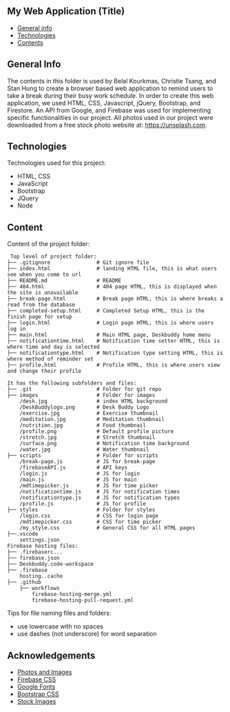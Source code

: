 ## My Web Application (Title)

* [General info](#general-info)
* [Technologies](#technologies)
* [Contents](#content)

## General Info
The contents in this folder is used by Belal Kourkmas, Christie Tsang, and Stan Hung to create a browser based web application to remind users to take
a break during their busy work schedule. In order to create this web application, we used HTML, CSS, Javascript, jQuery, Bootstrap, and Firestore.
An API from Google, and Firebase was used for implementing specific functionalities in our project. All photos used in our project were downloaded
from a free stock photo website at: https://unsplash.com.


## Technologies
Technologies used for this project:
* HTML, CSS
* JavaScript
* Bootstrap
* JQuery
* Node
	
## Content
Content of the project folder:

```
 Top level of project folder: 
├── .gitignore               # Git ignore file
├── index.html               # landing HTML file, this is what users see when you come to url
├── README.md                # README
├── 404.html                 # 404 page HTML, this is displayed when the site is unavailable
├── break-page.html          # Break page HTML, this is where breaks a read from the database
├── completed-setup.html     # Completed Setup HTML, this is the finish page for setup
├── login.html               # Login page HTML, this is where users log in
├── main.html                # Main HTML page, Deskbuddy home menu
├── notificationtime.html    # Notification time setter HTML, this is where time and day is selected
├── notificationtype.html    # Notification type setting HTML, this is where method of reminder set
├── profile.html             # Profile HTML, this is where users view and change their profile

It has the following subfolders and files:
├── .git                     # Folder for git repo
├── images                   # Folder for images
    /desk.jpg                # index HTML background
    /DeskBuddylogo.png       # Desk Buddy Logo
    /exercise.jpg            # Exercise thumbnail
    /meditation.jpg          # Meditation thumbnail
    /nutrition.jpg           # Food thumbnail
    /profile.png             # Default profile picture
    /stretch.jpg             # Stretch thumbnail
    /surface.png             # Notification time background
    /water.jpg               # Water thumbnail
├── scripts                  # Folder for scripts
    /break-page.js           # JS for break-page
    /firebaseAPI.js          # API keys
    /login.js                # JS for login
    /main.js                 # JS for main
    /mdtimepicker.js         # JS for time picker
    /notificationtime.js     # JS for notification times
    /notificationtype.js     # JS for notification types
    /profile.js              # JS for profile
├── styles                   # Folder for styles
    /login.css               # CSS for login page
    /mdtimepicker.css        # CSS for time picker
    /my_style.css            # General CSS for all HTML pages
├──.vscode
    settings.json
Firebase hosting files: 
├── .firebaserc...
├── firebase.json
├── Deskbuddy.code-workspace
├── .firebase
    hosting..cache
├── .github
    ├── workflows
        firebase-hosting-merge.yml
        firebase-hosting-pull-request.yml
```

Tips for file naming files and folders:
* use lowercase with no spaces
* use dashes (not underscore) for word separation


## Acknowledgements
* <a href="https://unsplash.com/"> Photos and Images </a>
* <a href="https://www.gstatic.com/firebasejs/ui/4.8.1/firebase-ui-auth.css"> Firebase CSS </a>
* <a href="https://fonts.googleapis.com/icon?family=Material+Icons"> Google Fonts </a>
* <a href="https://cdn.jsdelivr.net/npm/bootstrap@5.0.2/dist/css/bootstrap.min.css"> Bootstrap CSS </a>
* <a href="https://unsplash.com"> Stock Images </a>
